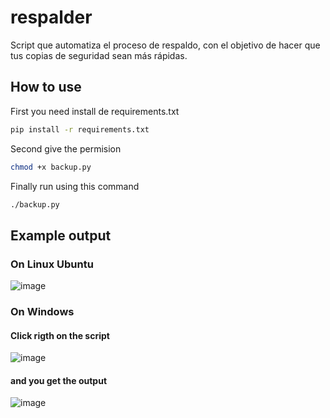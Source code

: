# respalder
Script que automatiza el proceso de respaldo, con el objetivo de hacer que tus copias de seguridad sean más rápidas.


## How to use

First you need install de requirements.txt

```bash
pip install -r requirements.txt
```
Second give the permision 

```bash
chmod +x backup.py
```

Finally run using this command

```bash
./backup.py
```


## Example output
### On Linux Ubuntu
![image](https://github.com/JJoosh/respalder/assets/122099216/81db45e9-e664-47b7-a57f-03361e923a7f)

### On Windows 

#### Click rigth on the script 

![image](https://github.com/JJoosh/respalder/assets/122099216/ef79b5df-5b22-4123-8993-d9f63765a4a2)

#### and you get the output
![image](https://github.com/JJoosh/respalder/assets/122099216/2fc81aa7-ae9b-41bd-8176-3ffe73823672)
